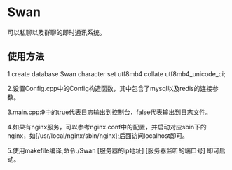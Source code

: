 # Swan
可以私聊以及群聊的即时通讯系统。

## 使用方法
1.create database Swan character set utf8mb4 collate utf8mb4_unicode_ci;

2.设置Config.cpp中的Config构造函数，其中包含了mysql以及redis的连接参数。

3.main.cpp:9中的true代表日志输出到控制台，false代表输出到日志文件。

4.如果有nginx服务，可以参考nginx.conf中的配置，并启动对应sbin下的nginx，如[/usr/local/nginx/sbin/nginx];后面访问localhost即可。

5.使用makefile编译,命令./Swan [服务器的ip地址] [服务器监听的端口号] 即可启动。

